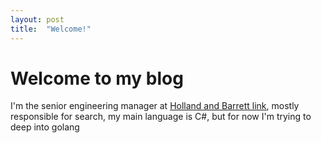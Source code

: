 ```yaml
---
layout: post
title:  "Welcome!"
---
```


# Welcome to my blog

I'm the senior engineering manager at [Holland and Barrett link](https://www.hollandandbarrett.com/), mostly responsible for search, my main language is C#, but for now I'm trying to deep into golang